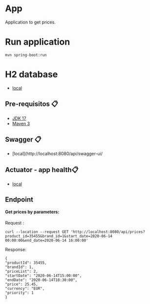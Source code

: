 # App
Application to get prices.

# Run application

```
mvn spring-boot:run
```

# H2 database
* [local](http://localhost:8080/api/h2-console)

## Pre-requisitos 📋

- [JDK 17](https://www.oracle.com/java/technologies/downloads/#java17)
- [Maven 3](https://maven.apache.org)

## Swagger 📋

* [local](http://localhost:8080/api/swagger-ui/

## Actuator - app health📋

* [local](http://localhost:8080/api/actuator/health)

## Endpoint

#### Get prices by parameters:

Request :
```
curl --location --request GET 'http://localhost:8080/api/prices?product_id=35455&brand_id=1&start_date=2020-06-14 00:00:00&end_date=2020-06-14 16:00:00'
```
Response:

```
{
"productId": 35455,
"brandId": 1,
"priceList": 2,
"startDate": "2020-06-14T15:00:00",
"endDate": "2020-06-14T18:30:00",
"price": 25.45,
"currency": "EUR",
"priority": 1
}
```


